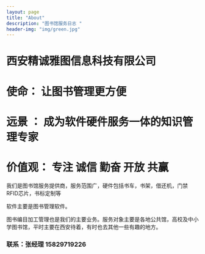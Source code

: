 ```yaml
---
layout: page
title: "About"
description: "图书馆服务日志 " 
header-img: "img/green.jpg"
---
```


# 西安精诚雅图信息科技有限公司

# 使命：    让图书管理更方便

# 远景 ：   成为软件硬件服务一体的知识管理专家

# 价值观：  专注 诚信 勤奋 开放 共赢


我们是图书馆服务提供商，服务范围广，硬件包括书车，书架，借还机，门禁RFID芯片，书标定制等

软件主要是图书管理软件。

图书编目加工管理也是我们的主要业务。服务对象主要是各地公共馆，高校及中小学图书馆，平时主要在西安待着，有时也去其他一些有趣的地方。

### 联系：张经理 15829719226





